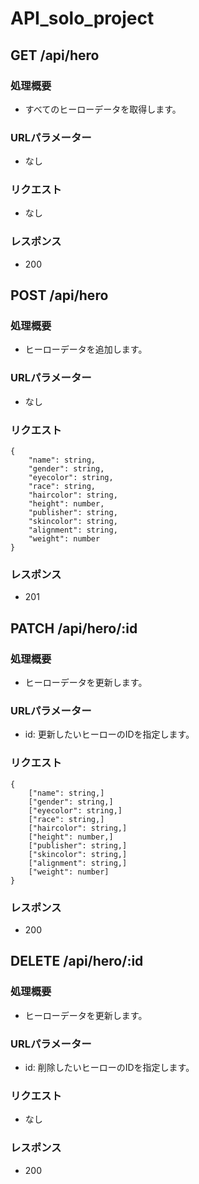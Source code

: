 # API_solo_project

## GET /api/hero

### 処理概要
- すべてのヒーローデータを取得します。

### URLパラメーター
- なし

### リクエスト
- なし

### レスポンス
- 200

## POST /api/hero

### 処理概要
- ヒーローデータを追加します。

### URLパラメーター
- なし

### リクエスト

```
{
    "name": string,
    "gender": string,
    "eyecolor": string,
    "race": string,
    "haircolor": string,
    "height": number,
    "publisher": string,
    "skincolor": string,
    "alignment": string,
    "weight": number
}
```

### レスポンス
- 201

## PATCH /api/hero/:id

### 処理概要
- ヒーローデータを更新します。
### URLパラメーター
- id: 更新したいヒーローのIDを指定します。
### リクエスト

```
{
    ["name": string,]
    ["gender": string,]
    ["eyecolor": string,]
    ["race": string,]
    ["haircolor": string,]
    ["height": number,]
    ["publisher": string,]
    ["skincolor": string,]
    ["alignment": string,]
    ["weight": number]
}
```

### レスポンス
- 200

## DELETE /api/hero/:id

### 処理概要
- ヒーローデータを更新します。
### URLパラメーター
- id: 削除したいヒーローのIDを指定します。
### リクエスト
- なし

### レスポンス
- 200